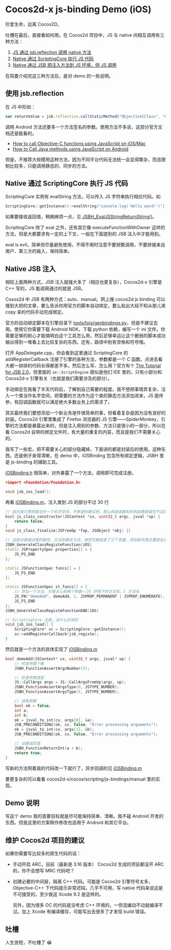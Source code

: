 # Cocos2d-x js-binding Demo (iOS)

珍爱生命，远离 Cocos2D。

吐槽在最后，直接看如何用。在 Cocos2d 项目中，JS 与 native 间相互调用有三种方法：

1. [JS 通过 jsb.reflection 调用 native 方法](#reflection)
2. [Native 通过 ScriptingCore 执行 JS 代码](#scriptingcore)
3. [Native 通过 JSB 把注入方法到 JS 环境，供 JS 调用](#jsb)

在简要介绍完这三种方法后，是对 demo 的一些说明。

## <a name="reflection"></a>使用 jsb.reflection

在 JS 中形如：

```js
var returnValue = jsb.reflection.callStaticMethod("ObjectiveCClass", "methodWithParameter:", aParameter);
```

调用 Android 方法还要多一个方法签名的参数。使用方法不多说，这部分官方文档还是能看的。

* [How to call Objective-C functions using JavaScript on iOS/Mac](http://www.cocos2d-x.org/docs/creator/en/advanced-topics/oc-reflection.html)
* [How to Call Java methods using JavaScript on Android](http://www.cocos2d-x.org/docs/creator/en/advanced-topics/java-reflection.html)

但是，不推荐大规模用这种方法，因为不同平台代码无法统一会显得繁杂，而且限制比较多，只能调用静态的、同步的方法。

## <a name="scriptingcore"></a>Native 通过 ScriptingCore 执行 JS 代码

ScriptingCore 实例有 evalString 方法，可以传入 JS 字符串执行相应代码。如

```cpp
ScriptingCore::getInstance()->evalString("console.log('Hello word!')");
```

如果要接收返回值，稍微麻烦一点，见 [JSBH_EvalJSStringReturnString()](todo://)。

ScriptingCore 除了 eval 之外，还有其它像 executeFunctionWithOwner 这样的方法，但是大都要求有一定的上下文，一般在下面提到的 JSB 注入中才能用到。

eval is evil，简单但尽量避免使用。不得不用时注意不要频繁调用，不要拼接来自用户、第三方的输入，保持简单。

## <a name="jsb"></a>Native JSB 注入

相较上面两种方式，JSB 注入就强大多了（相应也更复杂），Cocos2d-x 引擎是 C++ 写的，JS 能调用通过的就是 JSB。

Cosos2d 中 JSB 有两种方式：auto、manual。网上搜 cocos2d js binding 可以搜到大把的文章，要么告诉你用官方的脚本自动绑定，要么贴出大段不知从那儿来 copy 来的代码手动完成绑定。

官方的自动绑定脚本在引擎目录下 [tools/tojs/genbindings.py](https://github.com/cocos2d/cocos2d-x/tree/v3/tools/tojs)，但是不建议去用。使用它你需要下载 Android NDK，下载 python 依赖，编写一个 ini 文件。你需要足够的耐心才能搞明白这个工具怎么用，然后足够幸运让这个脆弱的脚本成功输出得到一堆看上去比较复杂的东西。还有，路径中别有空格和符号哦。

打开 AppDelegate.cpp，你会看到这里通过 ScriptingCore 的 addRegisterCallback 注册了引擎的各种方法，参数都是一个 C 函数。点进去看大都一排排的代码长得都差不多。然后怎么写、怎么用？官方有个 [The Tutorial for JSB 2.0](http://www.cocos2d-x.org/docs/creator/en/advanced-topics/jsb/JSB2.0-learning.html)，但里面的 `se::ScriptEngine` 貌似是他们 IDE 里的，只有小部分和 Cocos2d-x 引擎有关（也就是我们需要涉及的部分）。

手动绑定在我看了半天代码后，了解到自己需要的程度。我不想把事情弄复杂，注入一个类当作名字空间，把需要的方法作为这个类的静态方法添加进来，JS 能传参，有回调函数就可以满足绝大多数业务上的需求了。

其实最终我们要想添加一个新业务是件很简单的事，但看着复杂是因为没有良好的封装。Cocos2d 引擎里集成了 Firefox 浏览器的 JS 引擎——SpiderMonkey，引擎的方法都是暴露出来的，但是注入用到的参数、方法只是很小的一部分，所以在看 Cocos2d 自带的绑定文件时，有大量的重复的内容，而且是我们不需要关心的。

我写了一些宏，把不需要关心的部分隐藏掉，下面讲的都是封装后的使用。这种东西，还是例子来得清晰，在 demo 中，iOSBinding 包含所有绑定逻辑，JSBH 里是 js-binding 的辅助工具。

[iOSBinding.h](todo://) 很简单，对外暴露了一个方法，调用即可完成注册。

```h
#import <Foundation/Foundation.h>

void jsb_ios_load();
```

再看 [iOSBinding.m](todo://)，注入类到 JS 的部分不过 30 行

```cpp
// 因为我只想把类当作一个名字空间，不希望创建实例，那么构造函数和析构函数就留空不实现
bool js_class_constructor(JSContext *cx, uint32_t argc, jsval *vp) {
    return false;
}
void js_class_finalize(JSFreeOp *fop, JSObject *obj) {}

// 这部分是描述类的属性、方法和静态方法，用宏包裹起来了三个变量，添加新东西主要就在这
JSBH_GenerateClassRegisteFunction(iOS)
static JSPropertySpec properties[] = {
    JS_PS_END
};

static JSFunctionSpec funcs[] = {
    JS_FS_END
};

static JSFunctionSpec st_funcs[] = {
    // 添加一个方法，只需关心前两个参数——JS 环境下的方法名、C 方法名
    JS_FN("demoAdd", demoAdd, 1, JSPROP_PERMANENT | JSPROP_ENUMERATE),
    JS_FS_END
};
JSBH_GenerateClassRegisteFunctionEND(iOS)

// ScriptingCore 注册，没什么好说的
void jsb_ios_load() {
    ScriptingCore* sc = ScriptingCore::getInstance();
    sc->addRegisterCallback(jsb_registe);
}
```

然后就是一个方法的具体实现了 [iOSBinding.m](todo://)

```cpp
bool demoAdd(JSContext* cx, uint32_t argc, jsval* vp) {
    // 检查参数个数
    JSBH_FunctionAssertArgcNumber(2);

    // 检查参数类型
    JS::CallArgs args = JS::CallArgsFromVp(argc, vp);
    JSBH_FunctionAssertArgsType(0, JSTYPE_NUMBER);
    JSBH_FunctionAssertArgsType(1, JSTYPE_NUMBER);

    // 读取参数
    bool ok = false;
    int a;
    int b;
    ok = jsval_to_int(cx, args[0], &a);
    JSB_PRECONDITION2(ok, cx, false, "Error processing arguments");
    ok = jsval_to_int(cx, args[1], &b);
    JSB_PRECONDITION2(ok, cx, false, "Error processing arguments");

    // 设置返回值
    JSBH_FunctionReturnInt(a + b);
    return true;
}
```

写新的方法照着我的代码改一下就行了，异步回调的见 [iOSBinding.m](todo://)

要更复杂的可以看看 cocos2d-x/cocos/scripting/js-bindings/manual 里的实现。

## Demo 说明

写这个 demo 我的首要目标就是尽可能保持简单、清晰。我不碰 Android 开发的东西，但是这里的方案稍作修改也适用于 Android 和其它平台。

## 维护 Cocos2d 项目的建议

如果你需要写比较多的原生代码的话：

* 手动开启 ARC，目前（最新是 3.16 版本） Cocos2d 生成的项目都没开 ARC 的，你不会想写 MRC 代码吧？
* 创建必要的中间层，隔离 C++ 代码。可能是 Cocos2d 引擎符号太多，Objective-C++ 下代码提示非常迟钝，几乎不可用，写 native 代码来说这是不可接受的，至少我这 Xcode 9.2 是这样的。

  另外，因为很多 OC 的代码是没考虑 C++ 环境的，一但混编动不动就编译不过。加上 Xcode 有编译缓存，可能写出去很多了才发现 build 错误。

## 吐槽

人生苦短，不吐槽了 😂
